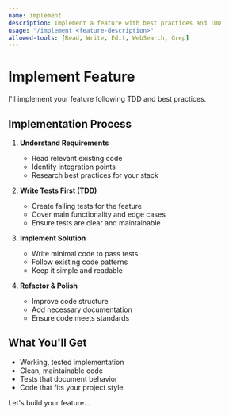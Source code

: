 ```yaml
---
name: implement
description: Implement a feature with best practices and TDD
usage: "/implement <feature-description>"
allowed-tools: [Read, Write, Edit, WebSearch, Grep]
---
```


# Implement Feature

I'll implement your feature following TDD and best practices.

## Implementation Process

1. **Understand Requirements**
   - Read relevant existing code
   - Identify integration points
   - Research best practices for your stack

2. **Write Tests First (TDD)**
   - Create failing tests for the feature
   - Cover main functionality and edge cases
   - Ensure tests are clear and maintainable

3. **Implement Solution**
   - Write minimal code to pass tests
   - Follow existing code patterns
   - Keep it simple and readable

4. **Refactor & Polish**
   - Improve code structure
   - Add necessary documentation
   - Ensure code meets standards

## What You'll Get

- Working, tested implementation
- Clean, maintainable code
- Tests that document behavior
- Code that fits your project style

Let's build your feature...